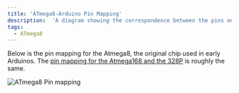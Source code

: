 ```yaml
---
title: 'ATmega8-Arduino Pin Mapping'
description:  'A diagram showing the correspondence between the pins on an Arduino board and those of the ATmega8 microcontroller.'
tags: 
  - ATmega8
---
```


Below is the pin mapping for the Atmega8, the original chip used in early Arduinos. The [pin mapping for the Atmega168 and the 328P](http://arduino.cc/en/Hacking/PinMapping168?*gl=1*1okdvzs**ga*NzAzNDc5MjcwLjE2MzM1MTExNTc.**ga*NEXN8H46L5*MTYzNjcxMTcxMy4yOC4xLjE2MzY3MTQ5NjAuMA..) is roughly the same.

![ATmega8 Pin mapping](./assets/Arduino-To-Atmega8-Pins.png)